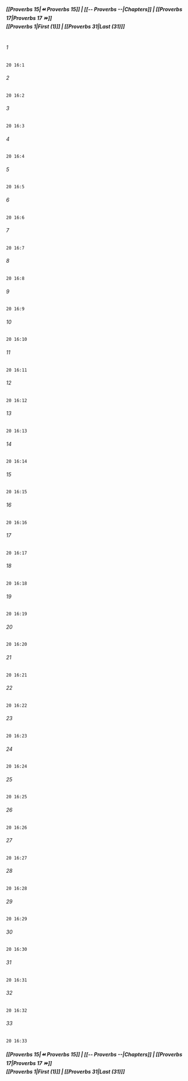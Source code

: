 
##### **[[Proverbs 15|⏪ Proverbs 15]] | [[-- Proverbs --|Chapters]] | [[Proverbs 17|Proverbs 17 ⏩]]**<br>**[[Proverbs 1|First (1)]] | [[Proverbs 31|Last (31)]]**<br><br>

###### 1
``` verse
20 16:1
```
###### 2
``` verse
20 16:2
```
###### 3
``` verse
20 16:3
```
###### 4
``` verse
20 16:4
```
###### 5
``` verse
20 16:5
```
###### 6
``` verse
20 16:6
```
###### 7
``` verse
20 16:7
```
###### 8
``` verse
20 16:8
```
###### 9
``` verse
20 16:9
```
###### 10
``` verse
20 16:10
```
###### 11
``` verse
20 16:11
```
###### 12
``` verse
20 16:12
```
###### 13
``` verse
20 16:13
```
###### 14
``` verse
20 16:14
```
###### 15
``` verse
20 16:15
```
###### 16
``` verse
20 16:16
```
###### 17
``` verse
20 16:17
```
###### 18
``` verse
20 16:18
```
###### 19
``` verse
20 16:19
```
###### 20
``` verse
20 16:20
```
###### 21
``` verse
20 16:21
```
###### 22
``` verse
20 16:22
```
###### 23
``` verse
20 16:23
```
###### 24
``` verse
20 16:24
```
###### 25
``` verse
20 16:25
```
###### 26
``` verse
20 16:26
```
###### 27
``` verse
20 16:27
```
###### 28
``` verse
20 16:28
```
###### 29
``` verse
20 16:29
```
###### 30
``` verse
20 16:30
```
###### 31
``` verse
20 16:31
```
###### 32
``` verse
20 16:32
```
###### 33
``` verse
20 16:33
```

##### **[[Proverbs 15|⏪ Proverbs 15]] | [[-- Proverbs --|Chapters]] | [[Proverbs 17|Proverbs 17 ⏩]]**<br>**[[Proverbs 1|First (1)]] | [[Proverbs 31|Last (31)]]**
